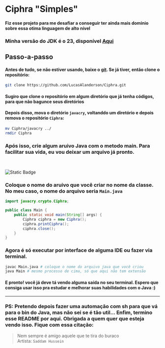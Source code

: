 # Ciphra "Simples"

#### Fiz esse projeto para me desafiar a conseguir ter ainda mais dominio sobre essa otima linguagem de alto nível

### Minha versão do JDK é o 23, disponível [Aqui](https://www.oracle.com/br/java/technologies/downloads/#java23)

## Passo-a-passo
#### Antes de tudo, se não estiver usando, baixe o [git](https://git-scm.com/downloads). Se já tiver, então clone o repositório:
```bash
git clone https://github.com/LucasAlanderson/Ciphra.git
```
#### Sugiro que clone o repositório em algum diretório que já tenha códigos, para que não bagunce seus diretórios

#### Depois disso, mova o diretório `javacry`, voltanddo um diretório e depois remova o repositório `Ciphra`:
```bash
mv Ciphra/javacry ../
rmdir Ciphra
```
### Após isso, crie algum aruivo Java com o metodo main. Para facilitar sua vida, eu vou deixar um arquivo já pronto.

</br>

![Static Badge](https://img.shields.io/badge/⚠️Atenção⚠️-ffea00?style=for-the-badge&logoSize=30)
### Coloque o nome do aruivo que você criar no nome da classe. No meu caso, o nome do arquivo seria ``Main.java``

```java
import javacry.crypto.Ciphra;

public class Main {
    public static void main(String[] args) {
        Ciphra ciphra = new Ciphra();
        ciphra.printCiphra();
        ciphra.close();
    }
}

```

### Agora é só executar por interface de alguma IDE ou fazer via terminal.
```bash
javac Main.java # coloque o nome do arquivo java que você criou
java Main # mesmo processo de cima, só que aqui não tem extensão
```

#### E pronto! você já deve tá vendo alguma saída no seu terminal. Espero que consiga usar isso pra estudar e melhorar suas habilidades com o Java :)

---

### PS: Pretendo depois fazer uma automação com sh para que vá para o bin do Java, mas não sei se é tão util... Enfim, termino esse README por aqui. Obrigada a quem quer que esteja vendo isso. Fique com essa citação:

> Nem sempre é amigo aquele que te tira do buraco </br>Artista: `Saddam Hussein`

